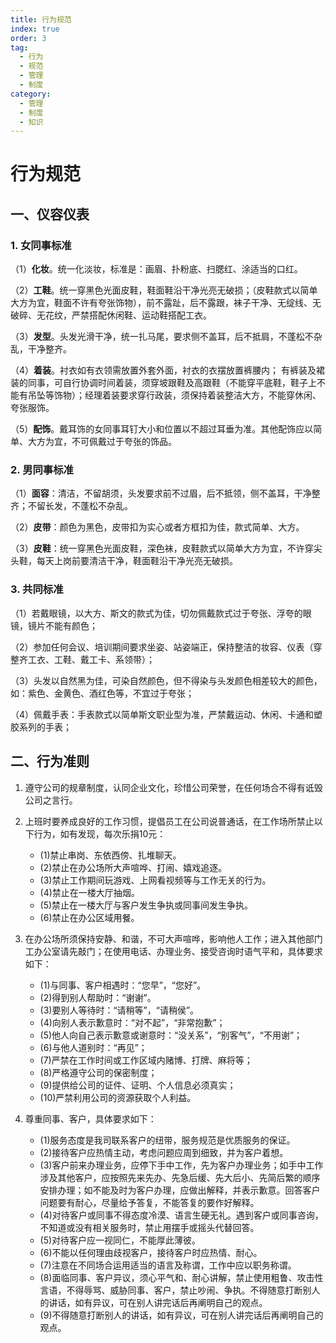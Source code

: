 ```yaml
---
title: 行为规范
index: true
order: 3
tag:
  - 行为
  - 规范
  - 管理
  - 制度
category:
  - 管理
  - 制度
  - 知识
---
```


# 行为规范

## 一、仪容仪表

### 1. 女同事标准

（1）**化妆**。统一化淡妆，标准是：画眉、扑粉底、扫腮红、涂适当的口红。

（2）**工鞋**。统一穿黑色光面皮鞋，鞋面鞋沿干净光亮无破损；（皮鞋款式以简单大方为宜，鞋面不许有夸张饰物），前不露趾，后不露跟，袜子干净、无绽线、无破碎、无花纹，严禁搭配休闲鞋、运动鞋搭配工衣。

（3）**发型**。头发光滑干净，统一扎马尾，要求侧不盖耳，后不抵肩，不蓬松不杂乱，干净整齐。

（4）**着装**。衬衣如有衣领需放置外套外面，衬衣的衣摆放置裤腰内； 有裤装及裙装的同事，可自行协调时间着装，须穿坡跟鞋及高跟鞋（不能穿平底鞋，鞋子上不能有吊坠等饰物）；经理着装要求穿行政装，须保持着装整洁大方，不能穿休闲、夸张服饰。 

（5）**配饰**。戴耳饰的女同事耳钉大小和位置以不超过耳垂为准。其他配饰应以简单、大方为宜，不可佩戴过于夸张的饰品。 

### 2. 男同事标准

（1）**面容**：清洁，不留胡须，头发要求前不过眉，后不抵领，侧不盖耳，干净整齐；不留长发，不蓬松不杂乱。

（2）**皮带**：颜色为黑色，皮带扣为实心或者方框扣为佳，款式简单、大方。

（3）**皮鞋**：统一穿黑色光面皮鞋，深色袜，皮鞋款式以简单大方为宜，不许穿尖头鞋，每天上岗前要清洁干净，鞋面鞋沿干净光亮无破损。 

### 3. 共同标准 

（1）若戴眼镜，以大方、斯文的款式为佳，切勿佩戴款式过于夸张、浮夸的眼镜，镜片不能有颜色；

（2）参加任何会议、培训期间要求坐姿、站姿端正，保持整洁的妆容、仪表（穿整齐工衣、工鞋、戴工卡、系领带）；

（3）头发以自然黑为佳，可染自然颜色，但不得染与头发颜色相差较大的颜色，如：紫色、金黄色、酒红色等，不宜过于夸张；

（4）佩戴手表：手表款式以简单斯文职业型为准，严禁戴运动、休闲、卡通和塑胶系列的手表；

## 二、行为准则

1. 遵守公司的规章制度，认同企业文化，珍惜公司荣誉，在任何场合不得有诋毁公司之言行。

2. 上班时要养成良好的工作习惯，提倡员工在公司说普通话，在工作场所禁止以下行为，如有发现，每次乐捐10元：
   - (1)禁止串岗、东依西傍、扎堆聊天。
   - (2)禁止在办公场所大声喧哗、打闹、嬉戏追逐。
   - (3)禁止工作期间玩游戏、上网看视频等与工作无关的行为。
   - (4)禁止在一楼大厅抽烟。
   - (5)禁止在一楼大厅与客户发生争执或同事间发生争执。
   - (6)禁止在办公区域用餐。

3. 在办公场所须保持安静、和谐，不可大声喧哗，影响他人工作；进入其他部门工办公室请先敲门；在使用电话、办理业务、接受咨询时语气平和，具体要求如下：
   - (1)与同事、客户相遇时：“您早”，“您好”。
   - (2)得到别人帮助时：“谢谢”。
   - (3)要别人等待时：“请稍等”，“请稍侯”。
   - (4)向别人表示歉意时：“对不起”，“非常抱歉”；
   - (5)他人向自己表示歉意或谢意时：“没关系”，“别客气”，“不用谢”；
   - (6)与他人道别时：“再见”；
   - (7)严禁在工作时间或工作区域内赌博、打牌、麻将等；
   - (8)严格遵守公司的保密制度；
   - (9)提供给公司的证件、证明、个人信息必须真实；
   - (10)严禁利用公司的资源获取个人利益。

4. 尊重同事、客户，具体要求如下：
   - (1)服务态度是我司联系客户的纽带，服务规范是优质服务的保证。
   - (2)接待客户应热情主动，考虑问题应周到细致，并为客户着想。
   - (3)客户前来办理业务，应停下手中工作，先为客户办理业务；如手中工作涉及其他客户，应按照先来先办、先急后缓、先大后小、先简后繁的顺序安排办理；如不能及时为客户办理，应做出解释，并表示歉意。回答客户问题要有耐心，尽量给予答复，不能答复的要作好解释。
   - (4)对待客户或同事不得态度冷漠、语言生硬无礼。遇到客户或同事咨询，不知道或没有相关服务时，禁止用摆手或摇头代替回答。
   - (5)对待客户应一视同仁，不能厚此薄彼。
   - (6)不能以任何理由歧视客户，接待客户时应热情、耐心。
   - (7)注意在不同场合运用适当的语言及称谓，工作中应以职务称谓。
   - (8)面临同事、客户异议，须心平气和、耐心讲解，禁止使用粗鲁、攻击性言语，不得辱骂、威胁同事、客户，禁止吵闹、争执。不得随意打断别人的讲话，如有异议，可在别人讲完话后再阐明自己的观点。
   - (9)不得随意打断别人的讲话，如有异议，可在别人讲完话后再阐明自己的观点。